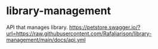 # library-management
API that manages library.
https://petstore.swagger.io/?url=https://raw.githubusercontent.com/Rafaliarison/library-management/main/docs/api.yml
